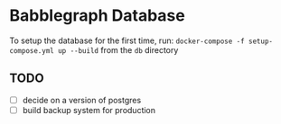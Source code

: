 # Babblegraph Database

To setup the database for the first time, run:
`docker-compose -f setup-compose.yml up --build` from the `db` directory

## TODO
- [ ] decide on a version of postgres
- [ ] build backup system for production
